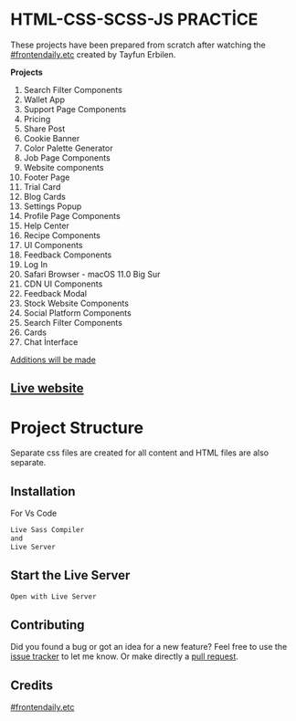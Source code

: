 # HTML-CSS-SCSS-JS PRACTİCE

These projects have been prepared from scratch after watching the [#frontendaily.etc](https://www.youtube.com/c/PROTOTURKCOM/featured) created by Tayfun Erbilen.

**Projects**
1. Search Filter Components
2. Wallet App
3. Support Page Components
4. Pricing
5. Share Post
6. Cookie Banner
7. Color Palette Generator  
8. Job Page Components
9. Website components
10. Footer Page
11. Trial Card
12. Blog Cards
13. Settings Popup
14. Profile Page Components
15. Help Center
16. Recipe Components
17. UI Components
18. Feedback Components
19. Log In
20. Safari Browser - macOS 11.0 Big Sur
21. CDN UI Components
22. Feedback Modal
23. Stock Website Components
24. Social Platform Components
25. Search Filter Components
26. Cards
27. Chat İnterface

<u> Additions will be made </u>

## [Live website](https://htm-css-scss-js-practices.netlify.app/)

# Project Structure

Separate css files are created for all content and HTML files are also separate.

## Installation

For Vs Code
```bash
Live Sass Compiler
and
Live Server
```

## Start the Live Server

```bash
Open with Live Server
```

## Contributing

Did you found a bug or got an idea for a new feature? Feel free to use the [issue tracker](https://github.com/RasulSonmez) to let me know. Or make directly a [pull request](https://github.com/hey-fk/javascript-practices/pulls).

## Credits

[#frontendaily.etc](https://www.youtube.com/c/PROTOTURKCOM/featured)
